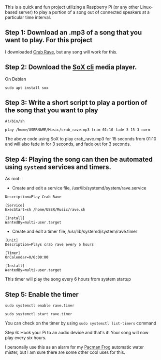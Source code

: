 This is a quick and fun project utilizing a Raspberry Pi (or any other
Linux-based server) to play a portion of a song out of connected speakers 
at a particular time interval. 

## Step 1: Download an .mp3 of a song that you want to play. For this project
I downloaded [Crab Rave](https://www.youtube.com/watch?v=LDU_Txk06tM&ab_channel=MonstercatInstinct), 
but any song will work for this.

## Step 2: Download the [SoX cli](https://sox.sourceforge.net/) media player.

On Debian

```
sudo apt install sox
```
## Step 3: Write a short script to play a portion of the song that you want to play

```
#!/bin/sh

play /home/USERNAME/Music/crab_rave.mp3 trim 01:10 fade 3 15 3 norm
```
The above code using SoX to play crab_rave.mp3 for 15 seconds from 01:10 and will
also fade in for 3 seconds, and fade out for 3 seconds.

## Step 4: Playing the song can then be automated using `systemd` services and timers.

As root:

* Create and edit a service file, /usr/lib/systemd/system/rave.service

```[Unit]
Description=Play Crab Rave

[Service]
ExecStart=sh /home/USER/Music/rave.sh

[Install]
WantedBy=multi-user.target
```

* Create and edit a timer file, /usr/lib/systemd/system/rave.timer

```
[Unit]
Description=Plays crab rave every 6 hours

[Timer]
OnCalendar=0/6:00:00

[Install]
WantedBy=multi-user.target
```
This timer will play the song every 6 hours from system startup

## Step 5: Enable the timer

```
sudo systemctl enable rave.timer

sudo systemctl start rave.timer
```

You can check on the timer by using `sudo systemctl list-timers` command

Step 6: Hook your Pi to an audio device and that's it! Your song will now play
every six hours. 

I personally use this as an alarm for my [Pacman Frog](https://en.wikipedia.org/wiki/Ceratophrys) automatic water mister,
but I am sure there are some other cool uses for this.

